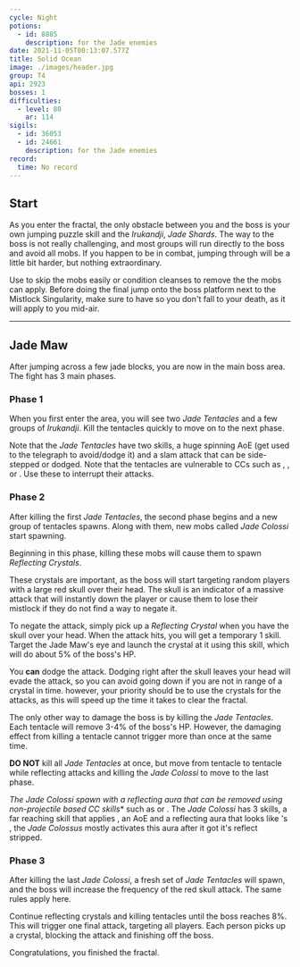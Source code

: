 ```yaml
---
cycle: Night
potions:
  - id: 8885
    description: for the Jade enemies
date: 2021-11-05T00:13:07.577Z
title: Solid Ocean
image: ./images/header.jpg
group: T4
api: 2923
bosses: 1
difficulties:
  - level: 80
    ar: 114
sigils:
  - id: 36053
  - id: 24661
    description: for the Jade enemies
record:
  time: No record
---
```


<Grid>
<GridItem sm="12">

## Start

As you enter the fractal, the only obstacle between you and the boss is your own jumping puzzle skill and the _Irukandji_, _Jade Shards_. The way to the boss is not really challenging, and most groups will run directly to the boss and avoid all mobs. If you happen to be in combat, jumping through will be a little bit harder, but nothing extraordinary. 

Use <Effect name="Stealth"/> to skip the mobs easily or condition cleanses to remove the  <Condition name="Chilled"/> the mobs can apply. Before doing the final jump onto the boss platform next to the Mistlock Singularity, make sure to have <Boon name="Swiftness"/> so you don't fall to your death, as it will apply <Effect name="Agony"/> to you mid-air.
</GridItem>

<GridItem sm="4">

<MDImage src="images/start_1.jpg"/>

</GridItem>

<GridItem sm="4">

<MDImage src="images/start_2.jpg"/>

</GridItem>

<GridItem sm="4">

<MDImage src="images/start_3.jpg"/>

</GridItem>
</Grid>

---

<Grid>
<GridItem sm="12">

## Jade Maw

After jumping across a few jade blocks, you are now in the main boss area. The fight has 3 main phases.
### Phase 1

When you first enter the area, you will see two _Jade Tentacles_ and a few groups of _Irukandji_. Kill the tentacles quickly to move on to the next phase.

Note that the _Jade Tentacles_ have two skills, a huge spinning AoE (get used to the telegraph to avoid/dodge it) and a slam attack that can be side-stepped or dodged. Note that the tentacles are vulnerable to CCs such as <Control name="Pull"/>, <Control name="Stun"/>, or <Control name="Daze"/>. Use these to interrupt their attacks.

### Phase 2
After killing the first  _Jade Tentacles_, the second phase begins and a new group of tentacles spawns. Along with them, new mobs called _Jade Colossi_ start spawning.

Beginning in this phase, killing these mobs will cause them to spawn _Reflecting Crystals_.

These crystals are important, as the boss will start targeting random players with a large red skull over their head. The skull is an indicator of a massive attack that will instantly down the player or cause them to lose their mistlock if they do not find a way to negate it.

To negate the attack, simply pick up a _Reflecting Crystal_ when you have the skull over your head. When the attack hits, you will get a temporary 1 skill. Target the Jade Maw's eye and launch the crystal at it using this skill, which will do about 5% of the boss's HP.

You **can** dodge the attack. Dodging right after the skull leaves your head will evade the attack, so you can avoid going down if you are not in range of a crystal in time. however, your priority should be to use the crystals for the attacks, as this will speed up the time it takes to clear the fractal.

The only other way to damage the boss is by killing the _Jade Tentacles_. Each tentacle will remove 3-4% of the boss's HP. However, the damaging effect from killing a tentacle cannot trigger more than once at the same time. 

**DO NOT** kill all _Jade Tentacles_ at once, but move from tentacle to tentacle while reflecting attacks and killing the _Jade Colossi_ to move to the last phase.

*The _Jade Colossi_ spawn with a reflecting aura that can be removed using non-projectile based CC skills** such as <Control name="Stun"/> or <Control name="Daze"/>. The _Jade Colossi_ has 3 skills, a far reaching skill that applies <Condition name="Crippled"/>, an AoE <Control name="Knockdown"/> and a reflecting aura that looks like <Specialization name="Elementalist"/>'s <Skill name="Magnetic Aura" profession="Elementalist"/>, the _Jade Colossus_ mostly activates this aura after it got it's reflect stripped.


### Phase 3

After killing the last _Jade Colossi_, a fresh set of _Jade Tentacles_  will spawn, and the boss will increase the frequency of the red skull attack. The same rules apply here. 

Continue reflecting crystals and killing tentacles until the boss reaches 8%. This will trigger one final attack, targeting all players. Each person picks up a crystal, blocking the attack and finishing off the boss. 

Congratulations, you finished the fractal.



</GridItem>

</Grid>

<MDImage src="images/jade_maw.jpg"/>

